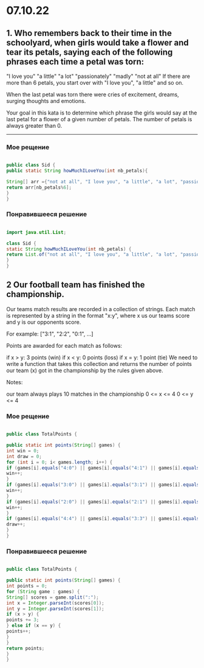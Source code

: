 # 07.10.22
## 1. Who remembers back to their time in the schoolyard, when girls would take a flower and tear its petals, saying each of the following phrases each time a petal was torn:

"I love you"
"a little"
"a lot"
"passionately"
"madly"
"not at all"
If there are more than 6 petals, you start over with "I love you", "a little" and so on.

When the last petal was torn there were cries of excitement, dreams, surging thoughts and emotions.

Your goal in this kata is to determine which phrase the girls would say at the last petal for a flower of a given number of petals. The number of petals is always greater than 0.
___
### Мое рещение
```java

public class Sid {
public static String howMuchILoveYou(int nb_petals){

String[] arr ={"not at all", "I love you", "a little", "a lot", "passionately", "madly"};
return arr[nb_petals%6];
}
}

```

### Понравившееся решение
```java

import java.util.List;

class Sid {
static String howMuchILoveYou(int nb_petals) {
return List.of("not at all", "I love you", "a little", "a lot", "passionately", "madly").get(nb_petals % 6);
}
}
```
## 2 Our football team has finished the championship.

Our teams match results are recorded in a collection of strings. Each match is represented by a string in the format "x:y", where x us our teams score and y is our opponents score.

For example: ["3:1", "2:2", "0:1", ...]

Points are awarded for each match as follows:

if x > y: 3 points (win)
if x < y: 0 points (loss)
if x = y: 1 point (tie)
We need to write a function that takes this collection and returns the number of points our team (x) got in the championship by the rules given above.

Notes:

our team always plays 10 matches in the championship
0 <= x <= 4
0 <= y <= 4
### Мое рещение
```java

public class TotalPoints {

public static int points(String[] games) {
int win = 0;
int draw = 0;
for (int i = 0; i< games.length; i++) {
if (games[i].equals("4:0") || games[i].equals("4:1") || games[i].equals("4:2") || games[i].equals("4:3")) {
win++;
}
if (games[i].equals("3:0") || games[i].equals("3:1") || games[i].equals("3:2")) {
win++;
}
if (games[i].equals("2:0") || games[i].equals("2:1") || games[i].equals("1:0")) {
win++;
}
if (games[i].equals("4:4") || games[i].equals("3:3") || games[i].equals("2:2") || games[i].equals("1:1") || games[i].equals("0:0")) {
draw++;
}
}
```

### Понравившееся решение
```java

public class TotalPoints {

public static int points(String[] games) {
int points = 0;
for (String game : games) {
String[] scores = game.split(":");
int x = Integer.parseInt(scores[0]);
int y = Integer.parseInt(scores[1]);
if (x > y) {
points += 3;
} else if (x == y) {
points++;
}
}
return points;
}
}

``` 
